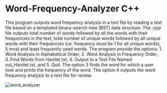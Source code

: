 # Word-Frequency-Analyzer C++
This program outputs word frequency analysis in a text file by reading a text file based on a templated binary-search-tree (BST) data structure. The .cpp file outputs total number of words followed by all the words with their frequencies in the text, total number of unique words followed by all unique words with their frequencies (i.e. frequency must be 1 for all unique words), 5 most and least frequently used words. The program provide the options: 1. Word Analysis in Alphabetical Order, 2. Word Analysis in Frequency Order, 3. Find Words from Hamlet.txt, 4. Output to a Text File Named out_Hamlet.txt, and 5. Quit. The option 3 finds the word for which a user look and prints the frequency of the word. The option 4 outputs the word frequency analysis to a text file for review.

![word_analyzer](https://user-images.githubusercontent.com/20247211/66724401-9336b400-edda-11e9-8552-d131fa384368.jpeg)
